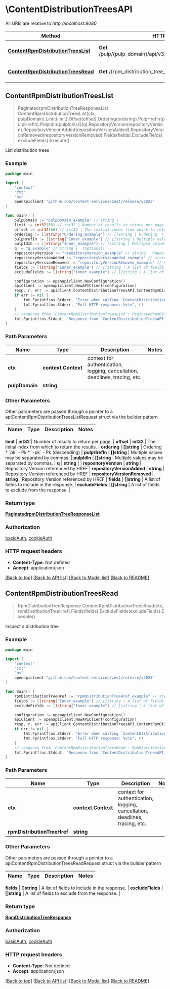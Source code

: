 # \ContentDistributionTreesAPI

All URIs are relative to *http://localhost:8080*

Method | HTTP request | Description
------------- | ------------- | -------------
[**ContentRpmDistributionTreesList**](ContentDistributionTreesAPI.md#ContentRpmDistributionTreesList) | **Get** /pulp/{pulp_domain}/api/v3/content/rpm/distribution_trees/ | List distribution trees
[**ContentRpmDistributionTreesRead**](ContentDistributionTreesAPI.md#ContentRpmDistributionTreesRead) | **Get** /{rpm_distribution_tree_href} | Inspect a distribution tree



## ContentRpmDistributionTreesList

> PaginatedrpmDistributionTreeResponseList ContentRpmDistributionTreesList(ctx, pulpDomain).Limit(limit).Offset(offset).Ordering(ordering).PulpHrefIn(pulpHrefIn).PulpIdIn(pulpIdIn).Q(q).RepositoryVersion(repositoryVersion).RepositoryVersionAdded(repositoryVersionAdded).RepositoryVersionRemoved(repositoryVersionRemoved).Fields(fields).ExcludeFields(excludeFields).Execute()

List distribution trees



### Example

```go
package main

import (
    "context"
    "fmt"
    "os"
    openapiclient "github.com/content-services/zest/release/v2023"
)

func main() {
    pulpDomain := "pulpDomain_example" // string | 
    limit := int32(56) // int32 | Number of results to return per page. (optional)
    offset := int32(56) // int32 | The initial index from which to return the results. (optional)
    ordering := []string{"Ordering_example"} // []string | Ordering  * `pk` - Pk * `-pk` - Pk (descending) (optional)
    pulpHrefIn := []string{"Inner_example"} // []string | Multiple values may be separated by commas. (optional)
    pulpIdIn := []string{"Inner_example"} // []string | Multiple values may be separated by commas. (optional)
    q := "q_example" // string |  (optional)
    repositoryVersion := "repositoryVersion_example" // string | Repository Version referenced by HREF (optional)
    repositoryVersionAdded := "repositoryVersionAdded_example" // string | Repository Version referenced by HREF (optional)
    repositoryVersionRemoved := "repositoryVersionRemoved_example" // string | Repository Version referenced by HREF (optional)
    fields := []string{"Inner_example"} // []string | A list of fields to include in the response. (optional)
    excludeFields := []string{"Inner_example"} // []string | A list of fields to exclude from the response. (optional)

    configuration := openapiclient.NewConfiguration()
    apiClient := openapiclient.NewAPIClient(configuration)
    resp, r, err := apiClient.ContentDistributionTreesAPI.ContentRpmDistributionTreesList(context.Background(), pulpDomain).Limit(limit).Offset(offset).Ordering(ordering).PulpHrefIn(pulpHrefIn).PulpIdIn(pulpIdIn).Q(q).RepositoryVersion(repositoryVersion).RepositoryVersionAdded(repositoryVersionAdded).RepositoryVersionRemoved(repositoryVersionRemoved).Fields(fields).ExcludeFields(excludeFields).Execute()
    if err != nil {
        fmt.Fprintf(os.Stderr, "Error when calling `ContentDistributionTreesAPI.ContentRpmDistributionTreesList``: %v\n", err)
        fmt.Fprintf(os.Stderr, "Full HTTP response: %v\n", r)
    }
    // response from `ContentRpmDistributionTreesList`: PaginatedrpmDistributionTreeResponseList
    fmt.Fprintf(os.Stdout, "Response from `ContentDistributionTreesAPI.ContentRpmDistributionTreesList`: %v\n", resp)
}
```

### Path Parameters


Name | Type | Description  | Notes
------------- | ------------- | ------------- | -------------
**ctx** | **context.Context** | context for authentication, logging, cancellation, deadlines, tracing, etc.
**pulpDomain** | **string** |  | 

### Other Parameters

Other parameters are passed through a pointer to a apiContentRpmDistributionTreesListRequest struct via the builder pattern


Name | Type | Description  | Notes
------------- | ------------- | ------------- | -------------

 **limit** | **int32** | Number of results to return per page. | 
 **offset** | **int32** | The initial index from which to return the results. | 
 **ordering** | **[]string** | Ordering  * &#x60;pk&#x60; - Pk * &#x60;-pk&#x60; - Pk (descending) | 
 **pulpHrefIn** | **[]string** | Multiple values may be separated by commas. | 
 **pulpIdIn** | **[]string** | Multiple values may be separated by commas. | 
 **q** | **string** |  | 
 **repositoryVersion** | **string** | Repository Version referenced by HREF | 
 **repositoryVersionAdded** | **string** | Repository Version referenced by HREF | 
 **repositoryVersionRemoved** | **string** | Repository Version referenced by HREF | 
 **fields** | **[]string** | A list of fields to include in the response. | 
 **excludeFields** | **[]string** | A list of fields to exclude from the response. | 

### Return type

[**PaginatedrpmDistributionTreeResponseList**](PaginatedrpmDistributionTreeResponseList.md)

### Authorization

[basicAuth](../README.md#basicAuth), [cookieAuth](../README.md#cookieAuth)

### HTTP request headers

- **Content-Type**: Not defined
- **Accept**: application/json

[[Back to top]](#) [[Back to API list]](../README.md#documentation-for-api-endpoints)
[[Back to Model list]](../README.md#documentation-for-models)
[[Back to README]](../README.md)


## ContentRpmDistributionTreesRead

> RpmDistributionTreeResponse ContentRpmDistributionTreesRead(ctx, rpmDistributionTreeHref).Fields(fields).ExcludeFields(excludeFields).Execute()

Inspect a distribution tree



### Example

```go
package main

import (
    "context"
    "fmt"
    "os"
    openapiclient "github.com/content-services/zest/release/v2023"
)

func main() {
    rpmDistributionTreeHref := "rpmDistributionTreeHref_example" // string | 
    fields := []string{"Inner_example"} // []string | A list of fields to include in the response. (optional)
    excludeFields := []string{"Inner_example"} // []string | A list of fields to exclude from the response. (optional)

    configuration := openapiclient.NewConfiguration()
    apiClient := openapiclient.NewAPIClient(configuration)
    resp, r, err := apiClient.ContentDistributionTreesAPI.ContentRpmDistributionTreesRead(context.Background(), rpmDistributionTreeHref).Fields(fields).ExcludeFields(excludeFields).Execute()
    if err != nil {
        fmt.Fprintf(os.Stderr, "Error when calling `ContentDistributionTreesAPI.ContentRpmDistributionTreesRead``: %v\n", err)
        fmt.Fprintf(os.Stderr, "Full HTTP response: %v\n", r)
    }
    // response from `ContentRpmDistributionTreesRead`: RpmDistributionTreeResponse
    fmt.Fprintf(os.Stdout, "Response from `ContentDistributionTreesAPI.ContentRpmDistributionTreesRead`: %v\n", resp)
}
```

### Path Parameters


Name | Type | Description  | Notes
------------- | ------------- | ------------- | -------------
**ctx** | **context.Context** | context for authentication, logging, cancellation, deadlines, tracing, etc.
**rpmDistributionTreeHref** | **string** |  | 

### Other Parameters

Other parameters are passed through a pointer to a apiContentRpmDistributionTreesReadRequest struct via the builder pattern


Name | Type | Description  | Notes
------------- | ------------- | ------------- | -------------

 **fields** | **[]string** | A list of fields to include in the response. | 
 **excludeFields** | **[]string** | A list of fields to exclude from the response. | 

### Return type

[**RpmDistributionTreeResponse**](RpmDistributionTreeResponse.md)

### Authorization

[basicAuth](../README.md#basicAuth), [cookieAuth](../README.md#cookieAuth)

### HTTP request headers

- **Content-Type**: Not defined
- **Accept**: application/json

[[Back to top]](#) [[Back to API list]](../README.md#documentation-for-api-endpoints)
[[Back to Model list]](../README.md#documentation-for-models)
[[Back to README]](../README.md)

